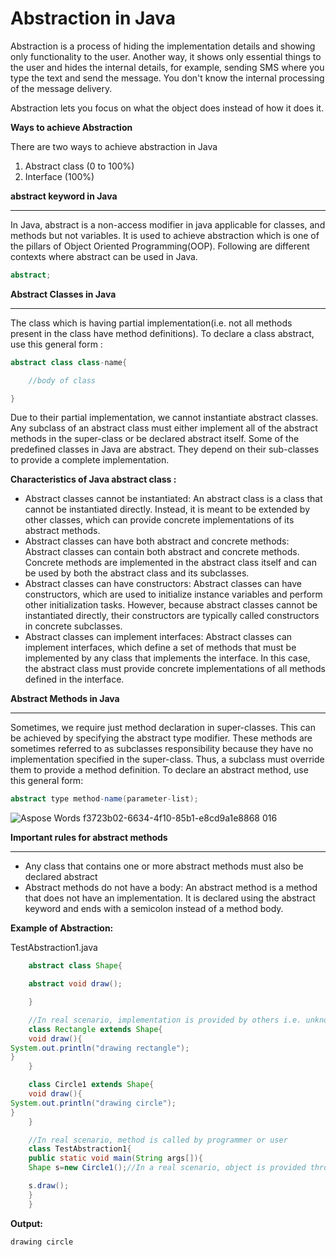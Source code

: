 # Abstraction in Java

Abstraction is a process of hiding the implementation details and showing only functionality to the user. Another way, it shows only essential things to the user and hides the internal details, for example, sending SMS where you type the text and send the message. You don't know the internal processing of the message delivery.

Abstraction lets you focus on what the object does instead of how it does it.

**Ways to achieve Abstraction**

There are two ways to achieve abstraction in Java

1. Abstract class (0 to 100%)
1. Interface (100%)



**abstract keyword in Java**

---
In Java, abstract is a non-access modifier in java applicable for classes, and methods but not variables. It is used to achieve abstraction which is one of the pillars of Object Oriented Programming(OOP). Following are different contexts where abstract can be used in Java.
~~~java
abstract;
~~~

**Abstract Classes in Java**

---
The class which is having partial implementation(i.e. not all methods present in the class have method definitions). To declare a class abstract, use this general form :  
~~~java
abstract class class-name{

    //body of class

}
~~~

Due to their partial implementation, we cannot instantiate abstract classes. Any subclass of an abstract class must either implement all of the abstract methods in the super-class or be declared abstract itself. Some of the predefined classes in Java are abstract. They depend on their sub-classes to provide a complete implementation. 

**Characteristics of Java abstract class :**

- Abstract classes cannot be instantiated: An abstract class is a class that cannot be instantiated directly. Instead, it is meant to be extended by other classes, which can provide concrete implementations of its abstract methods.
- Abstract classes can have both abstract and concrete methods: Abstract classes can contain both abstract and concrete methods. Concrete methods are implemented in the abstract class itself and can be used by both the abstract class and its subclasses.
- Abstract classes can have constructors: Abstract classes can have constructors, which are used to initialize instance variables and perform other initialization tasks. However, because abstract classes cannot be instantiated directly, their constructors are typically called constructors in concrete subclasses.
- Abstract classes can implement interfaces: Abstract classes can implement interfaces, which define a set of methods that must be implemented by any class that implements the interface. In this case, the abstract class must provide concrete implementations of all methods defined in the interface.

**Abstract Methods in Java**

---

Sometimes, we require just method declaration in super-classes. This can be achieved by specifying the abstract type modifier. These methods are sometimes referred to as subclasses responsibility because they have no implementation specified in the super-class. Thus, a subclass must override them to provide a method definition. To declare an abstract method, use this general form:
~~~java
abstract type method-name(parameter-list);
~~~
![Aspose Words f3723b02-6634-4f10-85b1-e8cd9a1e8868 016](https://github.com/rhushikesh2000/JAVA_TUTORIAL_/assets/124034778/139f23b6-2e73-4f13-8b1f-f0addb669053)


**Important rules for abstract methods**

---

- Any class that contains one or more abstract methods must also be declared abstract
- Abstract methods do not have a body: An abstract method is a method that does not have an implementation. It is declared using the abstract keyword and ends with a semicolon instead of a method body.

**Example of Abstraction:**

TestAbstraction1.java
~~~java
    abstract class Shape{

    abstract void draw();

    }
~~~

~~~java
    //In real scenario, implementation is provided by others i.e. unknown by end user  
    class Rectangle extends Shape{  
    void draw(){
System.out.println("drawing rectangle");
}  
    }

    class Circle1 extends Shape{  
    void draw(){
System.out.println("drawing circle");
}  
    }

    //In real scenario, method is called by programmer or user  
    class TestAbstraction1{  
    public static void main(String args[]){  
    Shape s=new Circle1();//In a real scenario, object is provided through method, e.g., getShape() method

    s.draw();  
    }  
    }  
~~~
**Output:**
~~~
drawing circle
~~~
